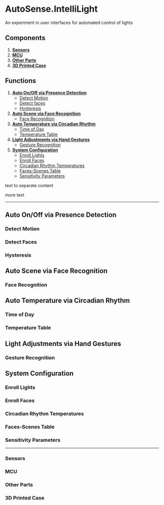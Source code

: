 # AutoSense.IntelliLight
An experiment in user interfaces for automated control of lights
## Components
1. [**Sensors**](#sensors)
2. [**MCU**](#mcu)
3. [**Other Parts**](#other-parts)
4. [**3D Printed Case**](#3d-printed-case)
## Functions
1. [**Auto On/Off via Presence Detection**](#auto-onoff-via-presence-detection)
	* [Detect Motion](#detect-motion)
	* [Detect faces](#detect-faces)
	* [Hysteresis](#hysteresis)
2. [**Auto Scene via Face Recognition**](#auto-scene-via-face-recognition)
	* [Face Recognition](#face-recognition)
3. [**Auto Temperature via Circadian Rhythm**](#auto-temperature-via-circadian-rhythm)
   	* [Time of Day](#time-of-day)
   	* [Temperature Table](#temperature-table)
4. [**Light Adjustments via Hand Gestures**](#light-adjustments-via-hand-gestures)
   	* [Gesture Recognition](#gesture-recognition)
5. [**System Configuration**](#system-configuration)
   	* [Enroll Lights](#enroll-lights)
   	* [Enroll Faces](#enroll-faces)
   	* [Circadian Rhythm Temperatures](#circadian-rhythm-temperatures)
   	* [Faces-Scenes Table](#faces-scenes-table)
   	* [Sensitivity Parameters](#sensitivity-parameters)

text to separate content

more text 

_____________________________________________________________________________________________________


## Auto On/Off via Presence Detection
### Detect Motion
### Detect Faces
### Hysteresis
## Auto Scene via Face Recognition
### Face Recognition
## Auto Temperature via Circadian Rhythm
### Time of Day
### Temperature Table
## Light Adjustments via Hand Gestures
### Gesture Recognition
## System Configuration
### Enroll Lights
### Enroll Faces
### Circadian Rhythm Temperatures
### Faces-Scenes Table
### Sensitivity Parameters

_____________________________________________________________________________________________________

### Sensors
### MCU
### Other Parts
### 3D Printed Case

